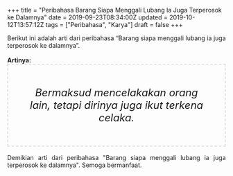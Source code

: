 +++
title = "Peribahasa Barang Siapa Menggali Lubang Ia Juga Terperosok ke Dalamnya"
date = 2019-09-23T08:34:00Z
updated = 2019-10-12T13:57:12Z
tags = ["Peribahasa", "Karya"]
draft = false
+++

<div dir="ltr" style="text-align: left;" trbidi="on"><div style="text-align: justify;">Berikut ini adalah arti dari peribahasa “Barang siapa menggali lubang ia juga terperosok ke dalamnya”.</div><br /><div style="text-align: justify;"><b>Artinya:</b></div><div style="border: 2px dashed #ddd; font-size: 24px; height: auto; margin: 0 auto; padding: 50px; text-align: center; width: auto;"><i>Bermaksud mencelakakan orang lain, tetapi dirinya juga ikut terkena celaka.</i></div><div style="text-align: justify;"><br /></div><div style="text-align: justify;">Demikian arti dari peribahasa "Barang siapa menggali lubang ia juga terperosok ke dalamnya". Semoga bermanfaat.</div></div>
